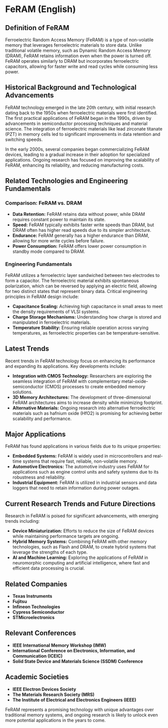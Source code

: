 # FeRAM (English)

## Definition of FeRAM
Ferroelectric Random Access Memory (FeRAM) is a type of non-volatile memory that leverages ferroelectric materials to store data. Unlike traditional volatile memory, such as Dynamic Random Access Memory (DRAM), FeRAM retains information even when the power is turned off. FeRAM operates similarly to DRAM but incorporates ferroelectric capacitors, allowing for faster write and read cycles while consuming less power.

## Historical Background and Technological Advancements
FeRAM technology emerged in the late 20th century, with initial research dating back to the 1950s when ferroelectric materials were first identified. The first practical applications of FeRAM began in the 1990s, driven by advancements in semiconductor processing techniques and material science. The integration of ferroelectric materials like lead zirconate titanate (PZT) in memory cells led to significant improvements in data retention and switching speeds.

In the early 2000s, several companies began commercializing FeRAM devices, leading to a gradual increase in their adoption for specialized applications. Ongoing research has focused on improving the scalability of FeRAM, enhancing its reliability, and reducing manufacturing costs.

## Related Technologies and Engineering Fundamentals
### Comparison: FeRAM vs. DRAM
- **Data Retention:** FeRAM retains data without power, while DRAM requires constant power to maintain its state.
- **Speed:** FeRAM typically exhibits faster write speeds than DRAM, but DRAM often has higher read speeds due to its simpler architecture.
- **Endurance:** FeRAM generally has a higher endurance than DRAM, allowing for more write cycles before failure.
- **Power Consumption:** FeRAM offers lower power consumption in standby mode compared to DRAM.

### Engineering Fundamentals
FeRAM utilizes a ferroelectric layer sandwiched between two electrodes to form a capacitor. The ferroelectric material exhibits spontaneous polarization, which can be reversed by applying an electric field, allowing for two distinct states that represent binary data. Critical engineering principles in FeRAM design include:
- **Capacitance Scaling:** Achieving high capacitance in small areas to meet the density requirements of VLSI systems.
- **Charge Storage Mechanisms:** Understanding how charge is stored and manipulated in ferroelectric materials.
- **Temperature Stability:** Ensuring reliable operation across varying temperatures, as ferroelectric properties can be temperature-sensitive.

## Latest Trends
Recent trends in FeRAM technology focus on enhancing its performance and expanding its applications. Key developments include:
- **Integration with CMOS Technology:** Researchers are exploring the seamless integration of FeRAM with complementary metal-oxide-semiconductor (CMOS) processes to create embedded memory solutions.
- **3D Memory Architectures:** The development of three-dimensional FeRAM architectures aims to increase density while minimizing footprint.
- **Alternative Materials:** Ongoing research into alternative ferroelectric materials such as hafnium oxide (HfO2) is promising for achieving better scalability and performance.

## Major Applications
FeRAM has found applications in various fields due to its unique properties:
- **Embedded Systems:** FeRAM is widely used in microcontrollers and real-time systems that require fast, reliable, non-volatile memory.
- **Automotive Electronics:** The automotive industry uses FeRAM for applications such as engine control units and safety systems due to its robustness and reliability.
- **Industrial Equipment:** FeRAM is utilized in industrial sensors and data loggers that need to retain information during power outages.

## Current Research Trends and Future Directions
Research in FeRAM is poised for significant advancements, with emerging trends including:
- **Device Miniaturization:** Efforts to reduce the size of FeRAM devices while maintaining performance targets are ongoing.
- **Hybrid Memory Systems:** Combining FeRAM with other memory technologies, such as Flash and DRAM, to create hybrid systems that leverage the strengths of each type.
- **AI and Machine Learning:** Exploring the applications of FeRAM in neuromorphic computing and artificial intelligence, where fast and efficient data processing is crucial.

## Related Companies
- **Texas Instruments**
- **Fujitsu**
- **Infineon Technologies**
- **Cypress Semiconductor**
- **STMicroelectronics**

## Relevant Conferences
- **IEEE International Memory Workshop (IMW)**
- **International Conference on Electronics, Information, and Communication (ICEIC)**
- **Solid State Device and Materials Science (SSDM) Conference**

## Academic Societies
- **IEEE Electron Devices Society**
- **The Materials Research Society (MRS)**
- **The Institute of Electrical and Electronics Engineers (IEEE)**

FeRAM represents a promising technology with unique advantages over traditional memory systems, and ongoing research is likely to unlock even more potential applications in the years to come.